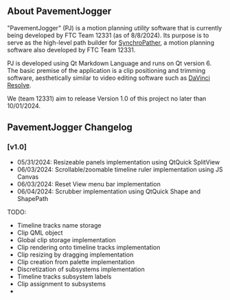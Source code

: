 ## About PavementJogger
"PavementJogger" (PJ) is a motion planning *utility* software that is currently being developed by FTC Team 12331 (as of 8/8/2024). Its purpose is to serve as the high-level path builder for [SynchroPather](https://github.com/KK201431873/SynchroPather), a motion planning software also developed by FTC Team 12331.

PJ is developed using Qt Markdown Language and runs on Qt version 6. The basic premise of the application is a clip positioning and trimming software, aesthetically similar to video editing software such as [DaVinci Resolve](https://www.blackmagicdesign.com/products/davinciresolve/edit).

We (team 12331) aim to release Version 1.0 of this project no later than 10/01/2024.


## PavementJogger Changelog

### [v1.0]
- 05/31/2024: Resizeable panels implementation using QtQuick SplitView
- 06/03/2024: Scrollable/zoomable timeline ruler implementation using JS Canvas
- 06/03/2024: Reset View menu bar implementation
- 06/04/2024: Scrubber implementation using QtQuick Shape and ShapePath

TODO: 
- Timeline tracks name storage
- Clip QML object
- Global clip storage implementation
- Clip rendering onto timeline tracks implementation
- Clip resizing by dragging implementation
- Clip creation from palette implementation
- Discretization of subsystems implementation
- Timeline tracks subsystem labels
- Clip assignment to subsystems
- 
